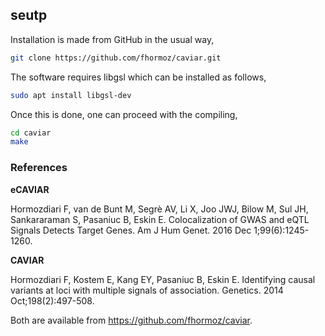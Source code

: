 ## seutp

Installation is made from GitHub in the usual way,
```bash
git clone https://github.com/fhormoz/caviar.git
```

The software requires libgsl which can be installed as follows,
```bash
sudo apt install libgsl-dev
```

Once this is done, one can proceed with the compiling,
```bash
cd caviar
make
```

### References

**eCAVIAR**

Hormozdiari F, van de Bunt M, Segrè AV, Li X, Joo JWJ, Bilow M, Sul JH, Sankararaman S, Pasaniuc B, Eskin E.
Colocalization of GWAS and eQTL Signals Detects Target Genes.
Am J Hum Genet. 2016 Dec 1;99(6):1245-1260.

**CAVIAR**

Hormozdiari F, Kostem E, Kang EY, Pasaniuc B, Eskin E.
Identifying causal variants at loci with multiple signals of association.
Genetics. 2014 Oct;198(2):497-508.

Both are available from https://github.com/fhormoz/caviar.
